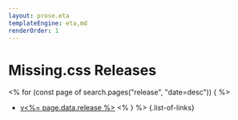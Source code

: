 ```yaml
---
layout: prose.eta
templateEngine: eta,md
renderOrder: 1
---
```


# <sub-title class="allcaps">Missing.css</sub-title> Releases

<% for (const page of search.pages("release", "date=desc")) { %>
 * [v<%= page.data.release %>](<%= page.data.url %>)
<% } %>
{.list-of-links}